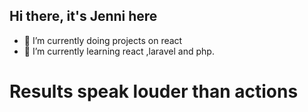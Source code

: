 ## Hi there, it's Jenni here
- 🔭 I’m currently doing projects on react
- 🌱 I’m currently learning react ,laravel and php.
<h1> Results speak louder than actions<h1>
